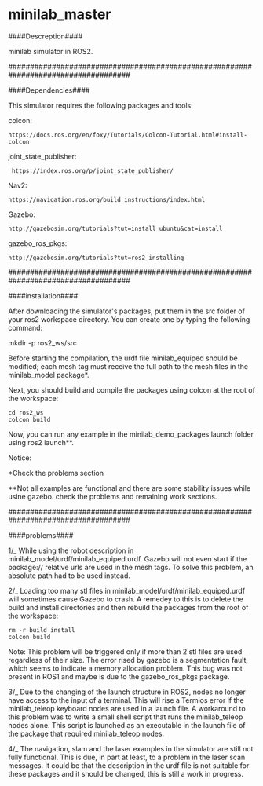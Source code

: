 # minilab_master
####Descreption####

minilab simulator in ROS2.

####################################################################################

####Dependencies####

This simulator requires the following packages and tools:

  colcon:
  
    https://docs.ros.org/en/foxy/Tutorials/Colcon-Tutorial.html#install-colcon
  
  joint_state_publisher:
      
     https://index.ros.org/p/joint_state_publisher/
  
  Nav2:
    
    https://navigation.ros.org/build_instructions/index.html
  
  Gazebo: 
    
    http://gazebosim.org/tutorials?tut=install_ubuntu&cat=install
  
  gazebo_ros_pkgs: 
    
    http://gazebosim.org/tutorials?tut=ros2_installing

####################################################################################

####installation####

After downloading the simulator's packages, put them in the src folder of your ros2 workspace directory. You can create one by typing the following command:

  mkdir -p ros2_ws/src

Before starting the compilation, the urdf file minilab_equiped should be modified; each mesh tag must receive the full path to the mesh files in the minilab_model package*.

Next, you should build and compile the packages using colcon at the root of the workspace:

    cd ros2_ws
    colcon build
  
Now, you can run any example in the minilab_demo_packages launch folder using ros2 launch**.

Notice:

*Check the problems section

**Not all examples are functional and there are some stability issues while usine gazebo. check the problems and remaining work sections.

####################################################################################

####problems####

1/_ While using the robot description in minilab_model/urdf/minilab_equiped.urdf. Gazebo will not even start if the package:// relative urls are used in the mesh tags. To solve this problem, an absolute path had to be used instead.

2/_ Loading too many stl files in minilab_model/urdf/minilab_equiped.urdf will sometimes cause Gazebo to crash. A remedey to this is to delete the build  and install directories and then rebuild the packages from the root of the workspace:

    rm -r build install
    colcon build


   Note:
      This problem will be triggered only if more than 2 stl files are used regardless of their size. The error rised by gazebo is a segmentation fault, which seems       to indicate a memory allocation problem. This bug was not present in ROS1 and maybe is due to the gazebo_ros_pkgs package.
    
3/_ Due to the changing of the launch structure in ROS2, nodes no longer have access to the input of a terminal. This will rise a Termios error if the minilab_teleop keyboard nodes are used in a launch file. A workaround to this problem was to write a small shell script that runs the minilab_teleop nodes alone. This script is launched as an executable in the launch file of the package that required minilab_teleop nodes.
  
4/_ The navigation, slam and the laser examples in the simulator are still not fully functional. This is due, in part at least, to a problem in the laser scan messages. It could be that the description in the urdf file is not suitable for these packages and it should be changed, this is still a work in progress.  
